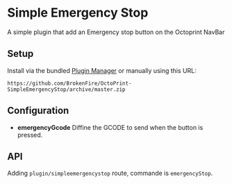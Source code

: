 # Simple Emergency Stop

A simple plugin that add an Emergency stop button on the Octoprint NavBar

## Setup

Install via the bundled [Plugin Manager](https://github.com/foosel/OctoPrint/wiki/Plugin:-Plugin-Manager)
or manually using this URL:

    https://github.com/BrokenFire/OctoPrint-SimpleEmergencyStop/archive/master.zip


## Configuration

- **emergencyGcode**
    Diffine the GCODE to send when the button is pressed.

## API

Adding `plugin/simpleemergencystop` route, commande is `emergencyStop`.
